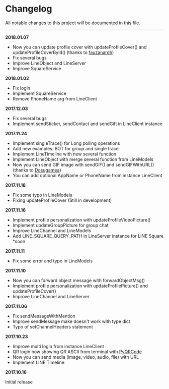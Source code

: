 # Changelog

All notable changes to this project will be documented in this file.

----

**2018.01.07**

* Now you can update profile cover with updateProfileCover() and updateProfileCoverById() (thanks to [fauzanardh](https://github.com/fadhiilrachman/line-py/pull/4))
* Fix several bugs
* Improve LineObject and LineServer
* Improve SquareService

**2018.01.02**

* Fix login
* Implement SquareService
* Remove PhoneName arg from LineClient

**2017.12.03**

* Fix several bugs
* Implement sendSticker, sendContact and sendGift in LineClient instance

**2017.11.24**

* Implement singleTrace() for Long polling operations
* Add new examples: BOT for group and single trace
* Implement LineTimeline with new several function
* Implement LineObject with merge several function from LineModels
* Now you can send GIF image with sendGIF() and sendGIFWithURL() (thanks to [Dosugamea](https://github.com/fadhiilrachman/line-py/pull/4))
* You can add optional AppName or PhoneName from instance LineClient

**2017.11.18**

* Fix some typo in LineModels
* Fixing updateProfileCover (Still in development)

**2017.11.16**

* Implement profile personalization with updateProfileVideoPicture()
* Implement updateGroupPicture for group chat
* Improve LineChannel and LineModels
* Add LINE_SQUARE_QUERY_PATH in LineServer instance for LINE Square *soon

**2017.11.11**

* Fix some error and typo in LineModels

**2017.11.10**

* Now you can forward object message with forwardObjectMsg()
* Implement profile personalization with updateProfilePicture() and updateProfileCover()
* Improve LineChannel and LineServer

**2017.11.06**

* Fix sendMessageWithMention
* Improve sendMessage make doesn't work with type dict
* Typo of setChannelHeaders statement

**2017.10.23**

* Improve multi login from instance LineClient
* QR login now showing QR ASCII from terminal with [PyQRCode](https://pypi.python.org/pypi/PyQRCode)
* Now you can send media (image, video, audio, file) with URL
* Implement LINE Timeline

**2017.10.16**

Initial release
